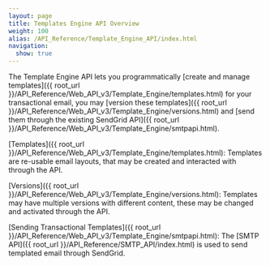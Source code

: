 ```yaml
---
layout: page
title: Templates Engine API Overview
weight: 100
alias: /API_Reference/Template_Engine_API/index.html
navigation:
  show: true
---
```


The Template Engine API lets you programmatically [create and manage 
templates]({{ root_url }}/API_Reference/Web_API_v3/Template_Engine/templates.html) for your transactional email, you may [version these templates]({{ root_url }}/API_Reference/Web_API_v3/Template_Engine/versions.html) and [send them through the existing SendGrid API]({{ root_url }}/API_Reference/Web_API_v3/Template_Engine/smtpapi.html).

[Templates]({{ root_url }}/API_Reference/Web_API_v3/Template_Engine/templates.html): Templates are re-usable email layouts, that may be created and interacted with through the API.

[Versions]({{ root_url }}/API_Reference/Web_API_v3/Template_Engine/versions.html): Templates may have multiple versions with different content, these may be changed and activated through the API.

[Sending Transactional Templates]({{ root_url }}/API_Reference/Web_API_v3/Template_Engine/smtpapi.html): The [SMTP API]({{ root_url }}/API_Reference/SMTP_API/index.html) is used to send templated email through SendGrid.